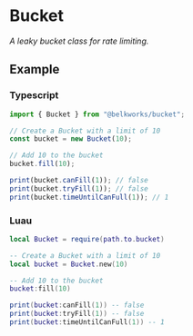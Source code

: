 # Bucket

_A leaky bucket class for rate limiting._

## Example

### Typescript

```ts
import { Bucket } from "@belkworks/bucket";

// Create a Bucket with a limit of 10
const bucket = new Bucket(10);

// Add 10 to the bucket
bucket.fill(10);

print(bucket.canFill(1)); // false
print(bucket.tryFill(1)); // false
print(bucket.timeUntilCanFull(1)); // 1
```

### Luau

```lua
local Bucket = require(path.to.bucket)

-- Create a Bucket with a limit of 10
local bucket = Bucket.new(10)

-- Add 10 to the bucket
bucket:fill(10)

print(bucket:canFill(1)) -- false
print(bucket:tryFill(1)) -- false
print(bucket:timeUntilCanFull(1)) -- 1
```
